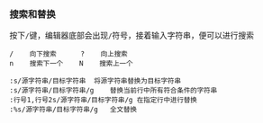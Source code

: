 ### 搜索和替换 ###

按下`/`键，编辑器底部会出现`/`符号，接着输入字符串，便可以进行搜索

```
/    向下搜索      ?    向上搜索
n    搜索下一个    N    搜索上一个
```

```
:s/源字符串/目标字符串  将源字符串替换为目标字符串
:s/源字符串/目标字符串/g    替换当前行中所有符合条件的字符串
:行号1,行号2s/源字符串/目标字符串/g 在指定行中进行替换
:%s/源字符串/目标字符串/g   全文替换
```
